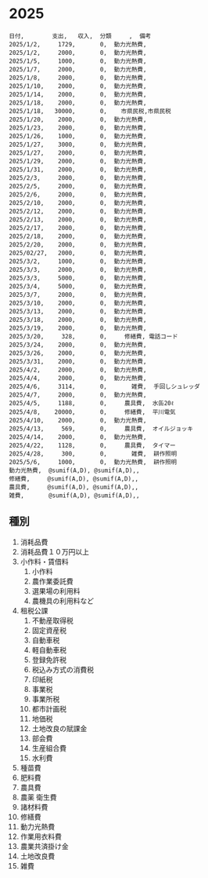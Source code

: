 

# 2025


``` csv money.csv
日付,        支出,   収入,  分類     ,  備考
2025/1/2,     1729,       0,  動力光熱費, 
2025/1/2,     2000,       0,  動力光熱費, 
2025/1/5,     1000,       0,  動力光熱費, 
2025/1/7,     2000,       0,  動力光熱費, 
2025/1/8,     2000,       0,  動力光熱費, 
2025/1/10,    2000,       0,  動力光熱費, 
2025/1/14,    2000,       0,  動力光熱費, 
2025/1/18,    2000,       0,  動力光熱費, 
2025/1/18,   30000,       0,    市県民税,市県民税 
2025/1/20,    2000,       0,  動力光熱費, 
2025/1/23,    2000,       0,  動力光熱費, 
2025/1/26,    1000,       0,  動力光熱費, 
2025/1/27,    3000,       0,  動力光熱費, 
2025/1/27,    2000,       0,  動力光熱費, 
2025/1/29,    2000,       0,  動力光熱費, 
2025/1/31,    2000,       0,  動力光熱費, 
2025/2/3,     2000,       0,  動力光熱費, 
2025/2/5,     2000,       0,  動力光熱費, 
2025/2/6,     2000,       0,  動力光熱費, 
2025/2/10,    2000,       0,  動力光熱費, 
2025/2/12,    2000,       0,  動力光熱費, 
2025/2/13,    2000,       0,  動力光熱費, 
2025/2/17,    2000,       0,  動力光熱費, 
2025/2/18,    2000,       0,  動力光熱費, 
2025/2/20,    2000,       0,  動力光熱費, 
2025/02/27,   2000,       0,  動力光熱費, 
2025/3/2,     1000,       0,  動力光熱費, 
2025/3/3,     2000,       0,  動力光熱費, 
2025/3/3,     5000,       0,  動力光熱費, 
2025/3/4,     5000,       0,  動力光熱費, 
2025/3/7,     2000,       0,  動力光熱費, 
2025/3/10,    2000,       0,  動力光熱費, 
2025/3/13,    2000,       0,  動力光熱費, 
2025/3/18,    2000,       0,  動力光熱費, 
2025/3/19,    2000,       0,  動力光熱費, 
2025/3/20,     328,       0,     修繕費, 電話コード 
2025/3/24,    2000,       0,  動力光熱費, 
2025/3/26,    2000,       0,  動力光熱費, 
2025/3/31,    2000,       0,  動力光熱費, 
2025/4/2,     2000,       0,  動力光熱費, 
2025/4/4,     2000,       0,  動力光熱費, 
2025/4/6,     3114,       0,       雑費,  手回しシュレッダ
2025/4/7,     2000,       0,  動力光熱費, 
2025/4/5,     1188,       0,     農具費,  水缶20ℓ
2025/4/8,    20000,       0,     修繕費,  平川電気
2025/4/10,    2000,       0,  動力光熱費, 
2025/4/13,     569,       0,     農具費,  オイルジョッキ
2025/4/14,    2000,       0,  動力光熱費, 
2025/4/22,    1128,       0,     農具費,  タイマー
2025/4/28,     300,       0,       雑費,  耕作照明
2025/5/6,     1000,       0,  動力光熱費,  耕作照明
動力光熱費,  @sumif(A,D), @sumif(A,D),,
修繕費,     @sumif(A,D), @sumif(A,D),,
農具費,     @sumif(A,D), @sumif(A,D),,
雑費,       @sumif(A,D), @sumif(A,D),,
```

## 種別
1. 消耗品費	
2. 消耗品費１０万円以上	
3. 小作料・賃借料
   1. 小作料
   2. 農作業委託費
   3. 選果場の利用料
   4. 農機具の利用料など	
4. 租税公課
   1. 不動産取得税
   2. 固定資産税
   3. 自動車税
   4. 軽自動車税
   5. 登録免許税
   6. 税込み方式の消費税
   7. 印紙税
   8. 事業税
   9. 事業所税
   10. 都市計画税
   11. 地価税
   12. 土地改良の賦課金
   13. 部会費
   14. 生産組合費
   15. 水利費	
5. 種苗費	
6. 肥料費	
7. 農具費	
8. 農薬 衛生費	
9.  諸材料費	
10. 修繕費	
11. 動力光熱費	
12. 作業用衣料費	
13. 農業共済掛け金	
14. 土地改良費	
15. 雑費	

